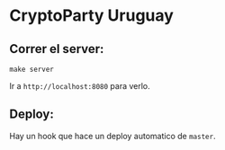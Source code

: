 # CryptoParty Uruguay

## Correr el server:

`make server`

Ir a `http://localhost:8080` para verlo.

## Deploy:

Hay un hook que hace un deploy automatico de `master`.
